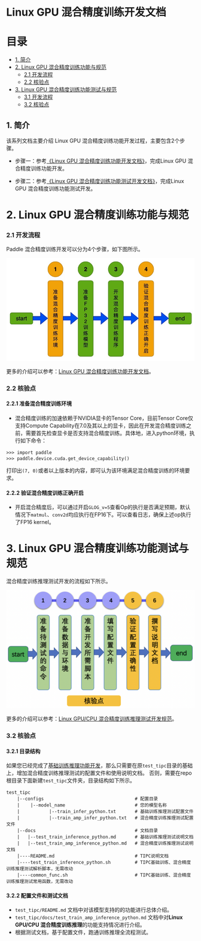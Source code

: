 # Linux GPU 混合精度训练开发文档

# 目录

- [1. 简介](#1)
- [2. Linux GPU 混合精度训练功能与规范](#2)
    - [2.1 开发流程](#2.1)
    - [2.2 核验点](#2.2)
- [3. Linux GPU 混合精度训练功能测试与规范](#3)
    - [3.1 开发流程](#3.1)
    - [3.2 核验点](#3.2)


## 1. 简介

该系列文档主要介绍 Linux GPU 混合精度训练功能开发过程，主要包含2个步骤。


- 步骤一：参考[《Linux GPU 混合精度训练功能开发文档》](./train_amp_infer_python.md)，完成Linux GPU 混合精度训练功能开发。

- 步骤二：参考[《Linux GPU 混合精度训练功能测试开发文档》](./test_train_amp_infer_python.md)，完成Linux GPU 混合精度训练功能测试开发。


<a name="2"></a>

# 2. Linux GPU 混合精度训练功能与规范

<a name="2.1"></a>

### 2.1 开发流程

Paddle 混合精度训练开发可以分为4个步骤，如下图所示。

<div align="center">
    <img src="../images/train_amp_guide.png" width="800">
</div>


更多的介绍可以参考：[Linux GPU 混合精度训练功能开发文档](./train_amp_infer_python.md)。

<a name="2.2"></a>

### 2.2 核验点

#### 2.2.1 准备混合精度训练环境

* 混合精度训练的加速依赖于NVIDIA显卡的Tensor Core，目前Tensor Core仅支持Compute Capability在7.0及其以上的显卡，因此在开发混合精度训练之前，需要首先检查显卡是否支持混合精度训练。具体地，进入python环境，执行如下命令：

```
>>> import paddle
>>> paddle.device.cuda.get_device_capability()
```

打印出`(7, 0)`或者以上版本的内容，即可认为该环境满足混合精度训练的环境要求。


#### 2.2.2 验证混合精度训练正确开启

* 开启混合精度后，可以通过开启`GLOG_v=5`查看Op的执行是否满足预期，默认情况下`matmul`、`conv2d`均应执行在FP16下。可以查看日志，确保上述op执行了FP16 kernel。

<a name="3"></a>


# 3. Linux GPU 混合精度训练功能测试与规范

混合精度训练推理测试开发的流程如下所示。

<div align="center">
    <img src="./images/test_linux_train_amp_infer_python_pipeline.png" width="800">
</div>

更多的介绍可以参考：[Linux GPU/CPU 混合精度训练推理测试开发规范](./test_train_amp_infer_python.md)。

<a name="3.2"></a>

### 3.2 核验点

#### 3.2.1 目录结构

如果您已经完成了[基础训练推理功能开发](../train_infer_python/README.md)，那么只需要在原`test_tipc`目录的基础上，增加混合精度训练推理测试的配置文件和使用说明文档。
否则，需要在repo根目录下面新建`test_tipc`文件夹，目录结构如下所示。

```
test_tipc
    |--configs                                  # 配置目录
    |    |--model_name                          # 您的模型名称
    |           |--train_infer_python.txt       # 基础训练推理测试配置文件
    |           |--train_amp_infer_python.txt   # 混合精度训练推理测试配置文件
    |--docs                                     # 文档目录
    |   |--test_train_inference_python.md       # 基础训练推理测试说明文档
    |   |--test_train_amp_inference_python.md   # 混合精度训练推理测试说明文档
    |----README.md                              # TIPC说明文档
    |----test_train_inference_python.sh         # TIPC基础训练、混合精度训练推理测试解析脚本，无需改动
    |----common_func.sh                         # TIPC基础训练、混合精度训练推理测试常用函数，无需改动
```

#### 3.2.2 配置文件和测试文档

* `test_tipc/README.md` 文档中对该模型支持的的功能进行总体介绍。
* `test_tipc/docs/test_train_amp_inference_python.md` 文档中对**Linux GPU/CPU 混合精度训练推理**的功能支持情况进行介绍。
* 根据测试文档，基于配置文件，跑通训练推理全流程测试。
